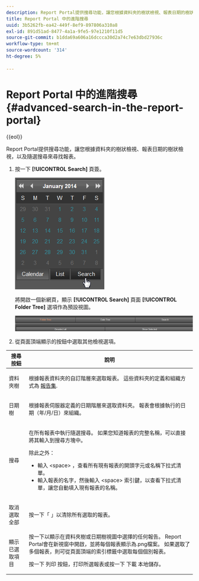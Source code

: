 ```yaml
---
description: Report Portal提供搜尋功能，讓您根據資料夾的樹狀檢視、報表日期的樹狀檢視，以及隨選搜尋來尋找報表。
title: Report Portal 中的進階搜尋
uuid: 3b5262fb-ea42-449f-8ef9-897806a310a8
exl-id: 891d51ad-8477-4a1a-9fe5-97e1210f11d5
source-git-commit: b1dda69a606a16dccca30d2a74c7e63dbd27936c
workflow-type: tm+mt
source-wordcount: '314'
ht-degree: 5%

---
```


# Report Portal 中的進階搜尋{#advanced-search-in-the-report-portal}

{{eol}}

Report Portal提供搜尋功能，讓您根據資料夾的樹狀檢視、報表日期的樹狀檢視，以及隨選搜尋來尋找報表。

1. 按一下 **[!UICONTROL Search]** 頁簽。

   ![](assets/report_portal_search_button.png)

   將開啟一個新網頁，顯示 **[!UICONTROL Search]** 頁面 **[!UICONTROL Folder Tree]** 選項作為預設視圖。

   ![](assets/report_portal_search_headers.png)

1. 從頁面頂端顯示的按鈕中選取其他檢視選項。

<table id="table_02610040A3284C07B62A6E70C0421573"> 
 <thead> 
  <tr> 
   <th colname="col1" class="entry"> 搜尋按鈕 </th> 
   <th colname="col2" class="entry"> 說明 </th> 
  </tr> 
 </thead>
 <tbody> 
  <tr> 
   <td colname="col1"> <p>資料夾樹 </p> </td> 
   <td colname="col2"> <p>根據報表資料夾的自訂階層來選取報表。 這些資料夾的定義和組織方式為 <a href="../../home/c-rpt-oview/c-work-rpt-sets/c-work-rpt-sets.md#concept-a5f078668e1245e684cb2a778c8803d5"> 報告集</a>. </p> </td> 
  </tr> 
  <tr> 
   <td colname="col1"> <p>日期樹 </p> </td> 
   <td colname="col2"> <p>根據報表伺服器定義的日期階層來選取資料夾。 報表會根據執行的日期（年/月/日）來組織。 </p> </td> 
  </tr> 
  <tr> 
   <td colname="col1"> <p>搜尋 </p> </td> 
   <td colname="col2"> <p>在所有報表中執行隨選搜尋。 如果您知道報表的完整名稱，可以直接將其輸入到搜尋方塊中。 </p> <p>除此之外： </p> 
    <ul id="ul_EAE30AAA865942078D0C6C0AE527C07C"> 
     <li id="li_F5213977442F4B89A62CA6BC315F95BE">輸入 &lt;space&gt; ，查看所有現有報表的開頭字元或名稱下拉式清單。 </li> 
     <li id="li_C28799438777471290B424CAFFCAF810">輸入報表的名字，然後輸入 &lt;space&gt; 索引鍵，以查看下拉式清單，讓您自動填入現有報表的名稱。 </li> 
    </ul> </td> 
  </tr> 
  <tr> 
   <td colname="col1"> <p>取消選取全部 </p> </td> 
   <td colname="col2"> 按一下「 」以清除所有選取的報表。 </td> 
  </tr> 
  <tr> 
   <td colname="col1"> <p>顯示已選取項目 </p> </td> 
   <td colname="col2">按一下以顯示在資料夾樹或日期樹視圖中選擇的任何報告。 Report Portal會在新視窗中開啟，並將每個報表顯示為.png檔案。 如果選取了多個報表，則可從頁面頂端的索引標籤中選取每個個別報表。 <p>按一下 <span class="uicontrol"> 列印</span> 按鈕，打印所選報表或按一下 <span class="uicontrol"> 下載</span> 本地儲存。 </p> </td> 
  </tr> 
 </tbody> 
</table>
